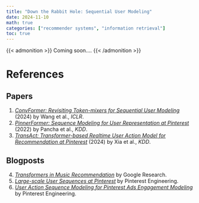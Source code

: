```yaml
---
title: "Down the Rabbit Hole: Sequential User Modeling"
date: 2024-11-10
math: true
categories: ["recommender systems", "information retrieval"]
toc: true
---
```


{{< admonition >}}
Coming soon.... 
{{< /admonition >}}


# References

## Papers
1. [*ConvFormer: Revisiting Token-mixers for Sequential User Modeling*](https://openreview.net/forum?id=Gny0PVtKz2) (2024) by Wang et al., *ICLR*.
2. [*PinnerFormer: Sequence Modeling for User Representation at Pinterest*](https://arxiv.org/abs/2205.04507) (2022) by Pancha et al., *KDD*.
3. [*TransAct: Transformer-based Realtime User Action Model for Recommendation at Pinterest*](https://arxiv.org/abs/2306.00248) (2024) by Xia et al., *KDD*.


## Blogposts
4. [*Transformers in Music Recommendation*](https://research.google/blog/transformers-in-music-recommendation/) by Google Research.
5. [*Large-scale User Sequences at Pinterest*](https://medium.com/pinterest-engineering/large-scale-user-sequences-at-pinterest-78a5075a3fe9) by Pinterest Engineering.
6. [*User Action Sequence Modeling for Pinterest Ads Engagement Modeling*](https://medium.com/pinterest-engineering/user-action-sequence-modeling-for-pinterest-ads-engagement-modeling-21139cab8f4e) by Pinterest Engineering.
